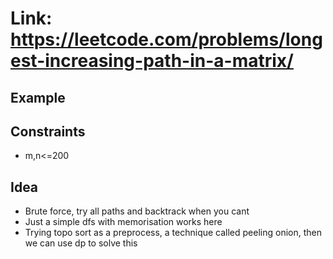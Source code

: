 # Link: https://leetcode.com/problems/longest-increasing-path-in-a-matrix/

## Example

## Constraints

- m,n<=200

## Idea

- Brute force, try all paths and backtrack when you cant
- Just a simple dfs with memorisation works here
- Trying topo sort as a preprocess, a technique called peeling onion, then we can use dp to solve this 
